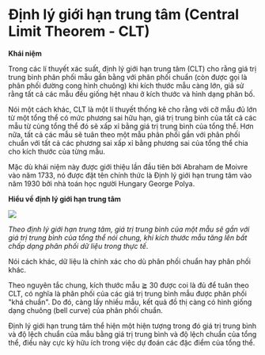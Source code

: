 # Định lý giới hạn trung tâm (Central Limit Theorem - CLT)
__Khái niệm__

Trong các lí thuyết xác suất, định lý giới hạn trung tâm (CLT) cho rằng giá trị trung bình phân phối mẫu gần bằng với phân phối chuẩn (còn được gọi là phân phối đường cong hình chuông) khi kích thước mẫu càng lớn, giả sử rằng tất cả các mẫu đều giống hệt nhau ở kích thước và hình dạng phân bố.

Nói một cách khác, CLT là một lí thuyết thống kê cho rằng với cỡ mẫu đủ lớn từ một tổng thể có mức phương sai hữu hạn, giá trị trung bình của tất cả các mẫu từ cùng tổng thể đó sẽ xấp xỉ bằng giá trị trung bình của tổng thể. Hơn nữa, tất cả các mẫu sẽ tuân theo một mẫu phân phối gần với phân phối chuẩn với tất cả các phương sai xấp xỉ bằng phương sai của tổng thể chia cho kích thước của từng mẫu.

Mặc dù khái niệm này được giới thiệu lần đầu tiên bởi Abraham de Moivre vào năm 1733, nó được đặt tên chính thức là Định lý giới hạn trung tâm vào năm 1930 bởi nhà toán học người Hungary George Polya.

__Hiểu về định lý giới hạn trung tâm__ 

![](/pictures/CLT.jpg)


_Theo định lý giới hạn trung tâm, giá trị trung bình của một mẫu sẽ gần với giá trị trung bình của tổng thể nói chung, khi kích thước mẫu tăng lên bất chấp dạng phân phối dữ liệu trong thực tế_. 

Nói cách khác, dữ liệu là chính xác cho dù phân phối chuẩn hay phân phối khác.

Theo nguyên tắc chung, kích thước mẫu  ≧  30 được coi là đủ để tuân theo CLT, có nghĩa là phân phối của các giá trị trung bình mẫu được phân phối "khá chuẩn". Do đó, càng lấy nhiều mẫu, kết quả đồ thị càng có hình giống dạng chuông (bell curve) của phân phối chuẩn.

Định lý giới hạn trung tâm thể hiện một hiện tượng trong đó giá trị trung bình và độ lệch chuẩn của mẫu bằng giá trị trung bình và độ lệch chuẩn của tổng thể, điều này cực kỳ hữu ích trong việc dự đoán các đặc điểm của tổng thể.